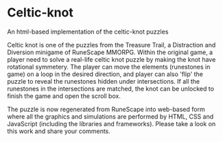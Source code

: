# Celtic-knot
An html-based implementation of the celtic-knot puzzles

Celtic knot is one of the puzzles from the Treasure Trail, a Distraction and Diversion minigame of RuneScape MMORPG.
Within the original game, a player need to solve a real-life celtic knot puzzle by making the knot have rotational symmetery. The player can move the elements (runestones in game) on a loop in the desired direction, and player can also 'flip' the puzzle to reveal the runestones hidden under intersections. If all the runestones in the intersections are matched, the knot can be unlocked to finish the game and open the scroll box.

The puzzle is now regenerated from RuneScape into web-based form where all the graphics and simulations are performed by HTML, CSS and JavaScript (including the libraries and frameworks). Please take a look on this work and share your comments.
